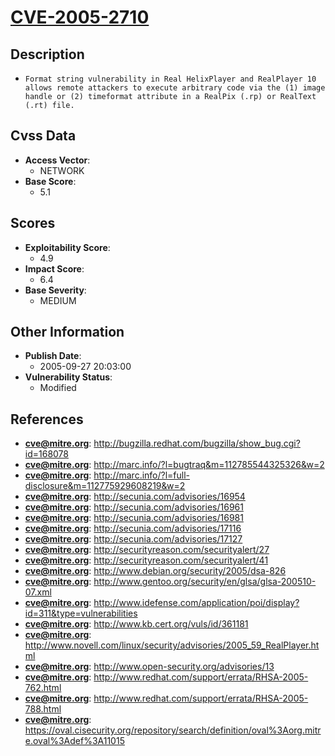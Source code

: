 
# [CVE-2005-2710](https://cve.mitre.org/cgi-bin/cvename.cgi?name=CVE-2005-2710)

## Description

- `Format string vulnerability in Real HelixPlayer and RealPlayer 10 allows remote attackers to execute arbitrary code via the (1) image handle or (2) timeformat attribute in a RealPix (.rp) or RealText (.rt) file.`

## Cvss Data

- **Access Vector**:
  - NETWORK
- **Base Score**:
  - 5.1

## Scores

- **Exploitability Score**:
  - 4.9
- **Impact Score**:
  - 6.4
- **Base Severity**:
  - MEDIUM

## Other Information

- **Publish Date**:
  - 2005-09-27 20:03:00
- **Vulnerability Status**:
  - Modified

## References

- **cve@mitre.org**: http://bugzilla.redhat.com/bugzilla/show_bug.cgi?id=168078
- **cve@mitre.org**: http://marc.info/?l=bugtraq&m=112785544325326&w=2
- **cve@mitre.org**: http://marc.info/?l=full-disclosure&m=112775929608219&w=2
- **cve@mitre.org**: http://secunia.com/advisories/16954
- **cve@mitre.org**: http://secunia.com/advisories/16961
- **cve@mitre.org**: http://secunia.com/advisories/16981
- **cve@mitre.org**: http://secunia.com/advisories/17116
- **cve@mitre.org**: http://secunia.com/advisories/17127
- **cve@mitre.org**: http://securityreason.com/securityalert/27
- **cve@mitre.org**: http://securityreason.com/securityalert/41
- **cve@mitre.org**: http://www.debian.org/security/2005/dsa-826
- **cve@mitre.org**: http://www.gentoo.org/security/en/glsa/glsa-200510-07.xml
- **cve@mitre.org**: http://www.idefense.com/application/poi/display?id=311&type=vulnerabilities
- **cve@mitre.org**: http://www.kb.cert.org/vuls/id/361181
- **cve@mitre.org**: http://www.novell.com/linux/security/advisories/2005_59_RealPlayer.html
- **cve@mitre.org**: http://www.open-security.org/advisories/13
- **cve@mitre.org**: http://www.redhat.com/support/errata/RHSA-2005-762.html
- **cve@mitre.org**: http://www.redhat.com/support/errata/RHSA-2005-788.html
- **cve@mitre.org**: https://oval.cisecurity.org/repository/search/definition/oval%3Aorg.mitre.oval%3Adef%3A11015
